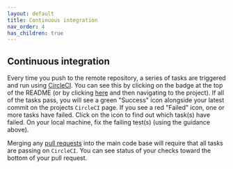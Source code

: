 ```yaml
---
layout: default
title: Continuous integration
nav_order: 4
has_children: true
---
```


Continuous integration
----------------------
Every time you push to the remote repository, a series of tasks are triggered and run using [CircleCI](https://circleci.com/). You can see this by clicking on the badge at the top of the README (or by clicking [here](https://circleci.com/gh/NREL/) and then navigating to the project). If all of the tasks pass, you will see a green "Success" icon alongside your latest commit on the projects `CircleCI` page. If you see a red "Failed" icon, one or more tasks have failed. Click on the icon to find out which task(s) have failed. On your local machine, fix the failing test(s) (using the guidance above).

Merging any [pull requests](#pull-requests) into the main code base will require that all tasks are passing on `CircleCI`. You can see status of your checks toward the bottom of your pull request.